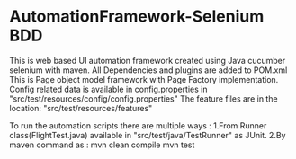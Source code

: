 # AutomationFramework-Selenium BDD

This is web based UI automation framework created using Java cucumber selenium with maven.
All Dependencies and plugins are added to POM.xml
This is Page object model framework with Page Factory implementation.
Config related data is available in config.properties in "src/test/resources/config/config.properties"
The feature files are in the location: "src/test/resources/features"



To run the automation scripts there are multiple ways :
1.From Runner class(FlightTest.java) available in "src/test/java/TestRunner" as JUnit.
2.By maven command as :
	mvn clean compile
	mvn test
